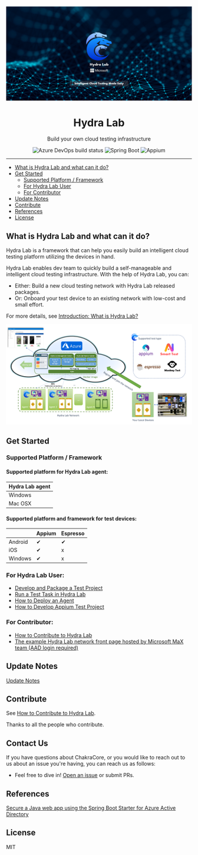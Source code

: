 ![Logo](docs/images/banner-made-easy.png)
<h1 align="center">Hydra Lab</h1>
<p align="center">Build your own cloud testing infrastructure</p>

<div align="center">

![Azure DevOps build status](https://img.shields.io/azure-devops/build/dlwteam/1d9f8420-ce91-477b-8815-8e9a7e5bb9b3/703)
![Spring Boot](https://img.shields.io/badge/Spring%20Boot-v2.2.5-blue)
![Appium](https://img.shields.io/badge/Appium-v8.0.0-yellow)
</div>

---

- [What is Hydra Lab and what can it do?](#what-is)
- [Get Started](#get-started)
    - [Supported Platform / Framework](#supported)
    - [For Hydra Lab User](#for-user)
    - [For Contributor](#for-contributor)
- [Update Notes](#update)
- [Contribute](#contribute)
- [References](#references)  
- [License](#license)


## What is Hydra Lab and what can it do?

<span id="what-is"></span>

Hydra Lab is a framework that can help you easily build an intelligent cloud testing platform utilizing the devices in hand.

Hydra Lab enables dev team to quickly build a self-manageable and intelligent cloud testing infrastructure. With the help of Hydra Lab, you can:

- Either: Build a new cloud testing network with Hydra Lab released packages.
- Or: Onboard your test device to an existing network with low-cost and small effort.

For more details, see [Introduction: What is Hydra Lab?](https://github.com/microsoft/HydraLab/wiki)

![Tech Architecture](docs/images/technical_architecture.png)

## Get Started

<span id="get-started"></span>

### Supported Platform / Framework

<span id="supported"></span>

#### Supported platform for Hydra Lab agent:

|Hydra Lab agent|
|---- |
| Windows | 
| Mac OSX  |

#### Supported platform and framework for test devices:

|  | Appium | Espresso | 
| ---- |---- |---- |
|Android| &#10004; | &#10004; |
|iOS|&#10004; | x | x |
|Windows|&#10004; | x | 

### For Hydra Lab User:

<span id="for-user"></span>

- [Develop and Package a Test Project](https://github.com/microsoft/HydraLab/wiki/1.-Get-Started:-Develop-and-Package-a-Test-Project)
- [Run a Test Task in Hydra Lab](https://github.com/microsoft/HydraLab/wiki/2.-Get-Started:-Run-a-Test-Task-in-Hydra-Lab)
- [How to Deploy an Agent](https://github.com/microsoft/HydraLab/wiki/3.-How-to-Deploy-an-Agent)
- [How to Develop Appium Test Project](https://github.com/microsoft/HydraLab/wiki/4.-How-to-Develop-Appium-Test-Project)

### For Contributor:

<span id="for-contributor"></span>

- [How to Contribute to Hydra Lab](https://github.com/microsoft/HydraLab/wiki/5.-How-to-Contribute-to-Hydra-Lab)
- [The example Hydra Lab network front page hosted by Microsoft MaX team (AAD login required)](https://hydradevicenetwork.azurewebsites.net/portal/index.html#/)

## Update Notes

<span id="update"></span>

[Update Notes](https://github.com/microsoft/HydraLab/wiki/8.-Update-Notes)

## Contribute

<span id="contibute"></span>

See [How to Contribute to Hydra Lab](https://github.com/microsoft/HydraLab/wiki/5.-How-to-Contribute-to-Hydra-Lab).

Thanks to all the people who contribute.

## Contact Us
<span id="contact"></span>

If you have questions about ChakraCore, or you would like to reach out to us about an issue you're having, you can reach us as follows:
- Feel free to dive in! [Open an issue](https://github.com/microsoft/HydraLab/issues) or submit PRs.

## References
<span id="references"></span>
[Secure a Java web app using the Spring Boot Starter for Azure Active Directory](https://docs.microsoft.com/en-us/azure/developer/java/spring-framework/configure-spring-boot-starter-java-app-with-azure-active-directory)

## License
<span id="license"></span>
MIT